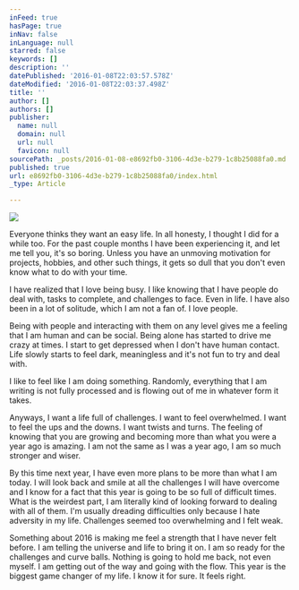 ```yaml
---
inFeed: true
hasPage: true
inNav: false
inLanguage: null
starred: false
keywords: []
description: ''
datePublished: '2016-01-08T22:03:57.578Z'
dateModified: '2016-01-08T22:03:37.498Z'
title: ''
author: []
authors: []
publisher:
  name: null
  domain: null
  url: null
  favicon: null
sourcePath: _posts/2016-01-08-e8692fb0-3106-4d3e-b279-1c8b25088fa0.md
published: true
url: e8692fb0-3106-4d3e-b279-1c8b25088fa0/index.html
_type: Article

---
```

![](https://the-grid-user-content.s3-us-west-2.amazonaws.com/a42b1fe2-da6a-495c-970e-5b6585b03833.jpg)

Everyone thinks they want an easy life. In all honesty, I thought I did for a while too. For the past couple months I have been experiencing it, and let me tell you, it's so boring. Unless you have an unmoving motivation for projects, hobbies, and other such things, it gets so dull that you don't even know what to do with your time.

I have realized that I love being busy. I like knowing that I have people do deal with, tasks to complete, and challenges to face. Even in life. I have also been in a lot of solitude, which I am not a fan of. I love people.

Being with people and interacting with them on any level gives me a feeling that I am human and can be social. Being alone has started to drive me crazy at times. I start to get depressed when I don't have human contact. Life slowly starts to feel dark, meaningless and it's not fun to try and deal with. 

I like to feel like I am doing something. Randomly, everything that I am writing is not fully processed and is flowing out of me in whatever form it takes.

Anyways, I want a life full of challenges. I want to feel overwhelmed. I want to feel the ups and the downs. I want twists and turns. The feeling of knowing that you are growing and becoming more than what you were a year ago is amazing. I am not the same as I was a year ago, I am so much stronger and wiser.

By this time next year, I have even more plans to be more than what I am today. I will look back and smile at all the challenges I will have overcome and I know for a fact that this year is going to be so full of difficult times. What is the weirdest part, I am literally kind of looking forward to dealing with all of them. I'm usually dreading difficulties only because I hate adversity in my life. Challenges seemed too overwhelming and I felt weak.

Something about 2016 is making me feel a strength that I have never felt before. I am telling the universe and life to bring it on. I am so ready for the challenges and curve balls. Nothing is going to hold me back, not even myself. I am getting out of the way and going with the flow. This year is the biggest game changer of my life. I know it for sure. It feels right.